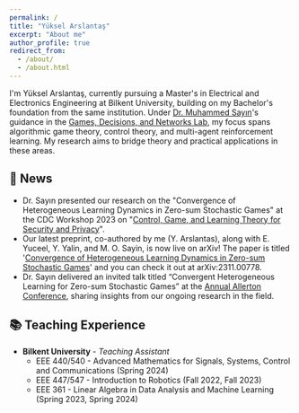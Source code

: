 ```yaml
---
permalink: /
title: "Yüksel Arslantaş"
excerpt: "About me"
author_profile: true
redirect_from: 
  - /about/
  - /about.html
---
```


I'm Yüksel Arslantaş, currently pursuing a Master's in Electrical and Electronics Engineering at Bilkent University, building on my Bachelor's foundation from the same institution. Under [Dr. Muhammed Sayın](https://gdn.bilkent.edu.tr/sayin/)'s guidance in the [Games, Decisions, and Networks Lab](https://gdn.bilkent.edu.tr/), my focus spans algorithmic game theory, control theory, and multi-agent reinforcement learning. My research aims to bridge theory and practical applications in these areas.

## 📰 News
- Dr. Sayın presented our research on the "Convergence of Heterogeneous Learning Dynamics in Zero-sum Stochastic Games" at the CDC Workshop 2023 on "[Control, Game, and Learning Theory for Security and Privacy](https://sites.google.com/nyu.edu/cdc2023workshop/home?authuser=0)". 
- Our latest preprint, co-authored by me (Y. Arslantas), along with E. Yuceel, Y. Yalin, and M. O. Sayin, is now live on arXiv! The paper is titled '[Convergence of Heterogeneous Learning Dynamics in Zero-sum Stochastic Games](https://arxiv.org/abs/2311.00778)' and you can check it out at arXiv:2311.00778.
- Dr. Sayın delivered an invited talk titled “Convergent Heterogeneous Learning for Zero-sum Stochastic Games” at the [Annual Allerton Conference](https://allerton.csl.illinois.edu/), sharing insights from our ongoing research in the field.

## 📚 Teaching Experience
- **Bilkent University** - *Teaching Assistant*
  - EEE 440/540 - Advanced Mathematics for Signals, Systems, Control and Communications (Spring 2024)
  - EEE 447/547 - Introduction to Robotics (Fall 2022, Fall 2023)
  - EEE 361 - Linear Algebra in Data Analysis and Machine Learning (Spring 2023, Spring 2024)


